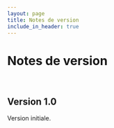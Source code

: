 ```yaml
---
layout: page
title: Notes de version
include_in_header: true
---
```


# Notes de version

<br>

## Version 1.0

Version initiale.
